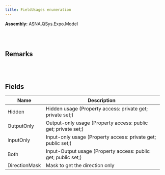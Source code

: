 ```yaml
---
title: FieldUsages enumeration
---
```




**Assembly:** ASNA.QSys.Expo.Model

<br>
<br>

## Remarks

<br>
<br>

## Fields

| Name | Description
| --- | --- 
| Hidden | Hidden usage (Property access: private get; private set;)
| OutputOnly | Output-only usage (Property access: public get; private set;)
| InputOnly | Input-only usage (Property access: private get; public set;)
| Both | Input-Output usage (Property access: public get; public set;)
| DirectionMask | Mask to get the direction only

<br>
<br>


